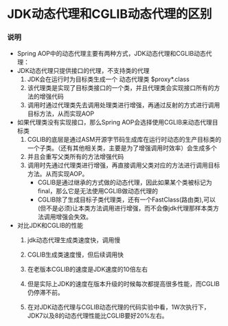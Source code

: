 # JDK动态代理和CGLIB动态代理的区别
### 说明

- Spring AOP中的动态代理主要有两种方式，JDK动态代理和CGLIB动态代理：
- JDK动态代理只提供接口的代理，不支持类的代理
  1. JDK会在运行时为目标类生成一个 动态代理类 $proxy*.class
  1. 该代理类是实现了目标类接口的一个类，并且代理类会实现接口所有的方法的增强代码
  1. 调用时通过代理类先去调用处理类进行增强，再通过反射的方式进行调用目标方法，从而实现AOP
- 如果代理类没有实现接口，那么Spring AOP会选择使用CGLIB来动态代理目标类
  1. CGLIB的底层是通过ASM开源字节码生成库在运行时动态的生产目标类的一个子类。（还有其他相关类，主要是为了增强调用时效率）会生成多个
  1. 并且会重写父类所有的方法增强代码 
  1. 调用时先通过代理类进行增强，再直接调用父类对应的方法进行调用目标方法。从而实现AOP。
     - CGLIB是通过继承的方式做的动态代理，因此如果某个类被标记为final，那么它是无法使用CGLIB做动态代理的
     - CGLIB除了生成目标子类代理类，还有一个FastClass(路由类),可以(但不是必须)让本类方法调用进行增强，而不会像jdk代理那样本类方法调用增强会失效。
- 对比JDK和CGLIB的性能
  1. jdk动态代理生成类速度快，调用慢 
     
  1. CGLIB生成类速度慢，但后续调用快
     
  1. 在老版本CGLIB的速度是JDK速度的10倍左右
     
  1. 但是实际上JDK的速度在版本升级的时候每次都提高很多性能，而CGLIB仍停滞不前。
     
  1. 在对JDK动态代理与CGLIB动态代理的代码实验中看，1W次执行下，JDK7以及8的动态代理性能比CGLIB要好20%左右。